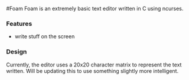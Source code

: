 #Foam
Foam is an extremely basic text editor written in C using ncurses.

### Features
* write stuff on the screen

### Design
Currently, the editor uses a 20x20 character matrix to represent the text written.
Will be updating this to use something slightly more intelligent.
